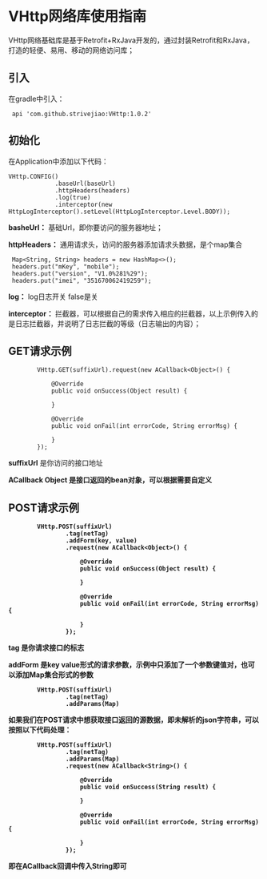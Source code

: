 # VHttp网络库使用指南
VHttp网络基础库是基于Retrofit+RxJava开发的，通过封装Retrofit和RxJava，打造的轻便、易用、移动的网络访问库；
## 引入
在gradle中引入：
```
 api 'com.github.strivejiao:VHttp:1.0.2'
```
## 初始化
在Application中添加以下代码：
```
VHttp.CONFIG()
             .baseUrl(baseUrl)
             .httpHeaders(headers)
             .log(true)
             .interceptor(new HttpLogInterceptor().setLevel(HttpLogInterceptor.Level.BODY));
```


**basheUrl：** 基础Url，即你要访问的服务器地址；

**httpHeaders：** 通用请求头，访问的服务器添加请求头数据，是个map集合
```
 Map<String, String> headers = new HashMap<>();
 headers.put("mKey", "mobile");
 headers.put("version", "V1.0%281%29");
 headers.put("imei", "351670062419259");
```

**log：** log日志开关 false是关

**interceptor：** 拦截器，可以根据自己的需求传入相应的拦截器，以上示例传入的是日志拦截器，并说明了日志拦截的等级（日志输出的内容）；

## GET请求示例
```
        VHttp.GET(suffixUrl).request(new ACallback<Object>() {

            @Override
            public void onSuccess(Object result) {

            }

            @Override
            public void onFail(int errorCode, String errorMsg) {

            }
        });
```
**suffixUrl** 是你访问的接口地址

**ACallback<Object>** Object 是接口返回的bean对象，可以根据需要自定义

## POST请求示例
```
        VHttp.POST(suffixUrl)
                .tag(netTag)
                .addForm(key, value)
                .request(new ACallback<Object>() {

                    @Override
                    public void onSuccess(Object result) {

                    }

                    @Override
                    public void onFail(int errorCode, String errorMsg) {

                    }
                });

```
**tag** 是你请求接口的标志

**addForm** 是key value形式的请求参数，示例中只添加了一个参数键值对，也可以添加Map集合形式的参数
```
        VHttp.POST(suffixUrl)
                .tag(netTag)
                .addParams(Map)
```
如果我们在POST请求中想获取接口返回的源数据，即未解析的json字符串，可以按照以下代码处理：
```
        VHttp.POST(suffixUrl)
                .tag(netTag)
                .addParams(Map)
                .request(new ACallback<String>() {

                    @Override
                    public void onSuccess(String result) {

                    }

                    @Override
                    public void onFail(int errorCode, String errorMsg) {

                    }
                });
```
即在ACallback回调中传入String即可
